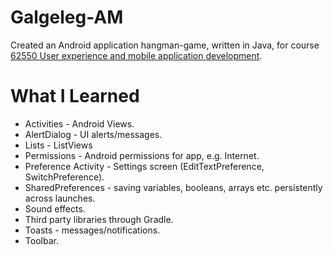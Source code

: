 # Galgeleg-AM
Created an Android application hangman-game, written in Java, for course [62550 User experience and mobile application development](https://kurser.dtu.dk/course/62550).

# What I Learned
* Activities - Android Views.
* AlertDialog - UI alerts/messages.
* Lists - ListViews
* Permissions - Android permissions for app, e.g. Internet.
* Preference Activity - Settings screen (EditTextPreference, SwitchPreference).
* SharedPreferences - saving variables, booleans, arrays etc. persistently across launches.
* Sound effects.
* Third party libraries through Gradle.
* Toasts - messages/notifications.
* Toolbar.
